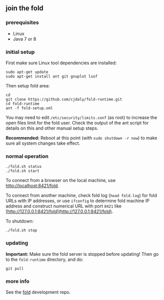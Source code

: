 ## join the fold

### prerequisites

- Linux
- Java 7 or 8

### initial setup

First make sure Linux tool dependencies are installed:

    sudo apt-get update
    sudo apt-get install ant git gnuplot lsof

Then setup fold area:

    cd
    git clone https://github.com/cjdaly/fold-runtime.git
    cd fold-runtime
    ant -f fold-setup.xml

You may need to edit `/etc/security/limits.conf` (as root) to increase the open files limit for the fold user.  Check the output of the ant script for details on this and other manual setup steps.

__Recommended:__ Reboot at this point (with `sudo shutdown -r now`) to make sure all system changes take effect.

### normal operation

    ./fold.sh status
    ./fold.sh start

To connect from a browser on the local machine, use [http://localhost:8421/fold](http://localhost:8421/fold).

To connect from another machine, check fold log (`head fold.log`) for fold URLs with IP addresses, or use `ifconfig` to determine fold machine IP address and construct numerical URL with port `8421` like [http://127.0.0.1:8421/fold](http://127.0.0.1:8421/fold).

To shutdown:

    ./fold.sh stop

### updating

__Important:__ Make sure the fold server is stopped before updating!  Then go to the `fold-runtime` directory, and do:

    git pull

### more info

See the [fold](https://github.com/cjdaly/fold) development repo.
